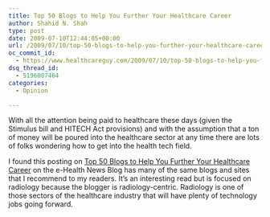 ```yaml
---
title: Top 50 Blogs to Help You Further Your Healthcare Career
author: Shahid N. Shah
type: post
date: 2009-07-10T12:44:05+00:00
url: /2009/07/10/top-50-blogs-to-help-you-further-your-healthcare-career/
oc_commit_id:
  - https://www.healthcareguy.com/2009/07/10/top-50-blogs-to-help-you-further-your-healthcare-career/1478770494
dsq_thread_id:
  - 5196007464
categories:
  - Opinion

---
```

With all the attention being paid to healthcare these days (given the Stimulus bill and HITECH Act provisions) and with the assumption that a ton of money will be poured into the healthcare sector at any time there are lots of folks wondering how to get into the health tech field.

I found this posting on [Top 50 Blogs to Help You Further Your Healthcare Career][1] on the e-Health News Blog has many of the same blogs and sites that I recommend to my readers. It&#8217;s an interesting read but is focused on radiology because the blogger is radiology-centric. Radiology is one of those sectors of the healthcare industry that will have plenty of technology jobs going forward.

 [1]: http://onlineradiologytechnicianschools.com/2009/top-50-blogs-to-help-you-further-your-healthcare-career/